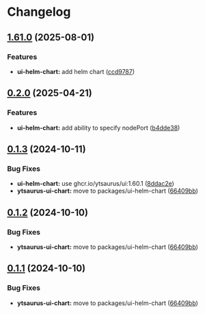 # Changelog

## [1.61.0](https://github.com/ma-efremoff/my-test-repo/compare/ytsaurus-ui-chart-v1.60.1...ytsaurus-ui-chart-v1.61.0) (2025-08-01)


### Features

* **ui-helm-chart:** add helm chart ([ccd9787](https://github.com/ma-efremoff/my-test-repo/commit/ccd9787e209121e715f9be39d442c9feedf933db))

## [0.2.0](https://github.com/ytsaurus/ytsaurus-ui/compare/ytsaurus-ui-chart-v0.1.3...ytsaurus-ui-chart-v0.2.0) (2025-04-21)


### Features

* **ui-helm-chart:** add ability to specify nodePort ([b4dde38](https://github.com/ytsaurus/ytsaurus-ui/commit/b4dde38a0ec1dee964d124dcbdc4ab7d52590573))

## [0.1.3](https://github.com/ytsaurus/ytsaurus-ui/compare/ytsaurus-ui-chart-v0.1.2...ytsaurus-ui-chart-v0.1.3) (2024-10-11)


### Bug Fixes

* **ui-helm-chart:** use ghcr.io/ytsaurus/ui:1.60.1 ([8ddac2e](https://github.com/ytsaurus/ytsaurus-ui/commit/8ddac2e0687c8862cf84ec8b1d754b3f8773c8b8))
* **ytsaurus-ui-chart:** move to packages/ui-helm-chart ([66409bb](https://github.com/ytsaurus/ytsaurus-ui/commit/66409bb46a6a18f33bbfe8572ab304cdc67d9b15))

## [0.1.2](https://github.com/ytsaurus/ytsaurus-ui/compare/ytsaurus-ui-chart-v0.1.1...ytsaurus-ui-chart-v0.1.2) (2024-10-10)


### Bug Fixes

* **ytsaurus-ui-chart:** move to packages/ui-helm-chart ([66409bb](https://github.com/ytsaurus/ytsaurus-ui/commit/66409bb46a6a18f33bbfe8572ab304cdc67d9b15))

## [0.1.1](https://github.com/ytsaurus/ytsaurus-ui/compare/ytsaurus-ui-chart-v0.1.0...ytsaurus-ui-chart-v0.1.1) (2024-10-10)


### Bug Fixes

* **ytsaurus-ui-chart:** move to packages/ui-helm-chart ([66409bb](https://github.com/ytsaurus/ytsaurus-ui/commit/66409bb46a6a18f33bbfe8572ab304cdc67d9b15))
